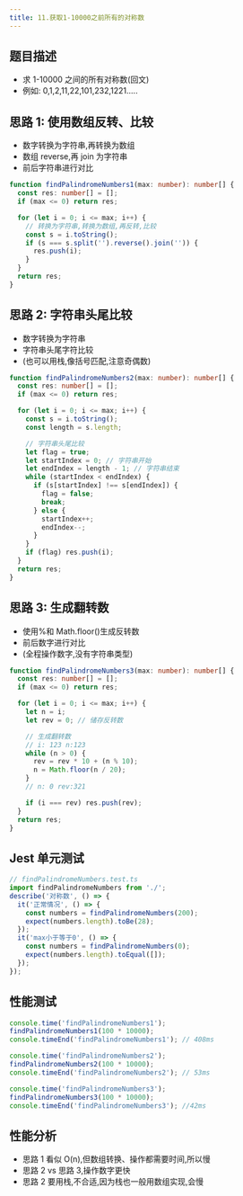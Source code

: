 ```yaml
---
title: 11.获取1-10000之前所有的对称数
---
```


## 题目描述

- 求 1-10000 之间的所有对称数(回文)
- 例如: 0,1,2,11,22,101,232,1221.....

## 思路 1: 使用数组反转、比较

- 数字转换为字符串,再转换为数组
- 数组 reverse,再 join 为字符串
- 前后字符串进行对比

```ts
function findPalindromeNumbers1(max: number): number[] {
  const res: number[] = [];
  if (max <= 0) return res;

  for (let i = 0; i <= max; i++) {
    // 转换为字符串,转换为数组,再反转,比较
    const s = i.toString();
    if (s === s.split('').reverse().join('')) {
      res.push(i);
    }
  }
  return res;
}
```

## 思路 2: 字符串头尾比较

- 数字转换为字符串
- 字符串头尾字符比较
- (也可以用栈,像括号匹配,注意奇偶数)

```ts
function findPalindromeNumbers2(max: number): number[] {
  const res: number[] = [];
  if (max <= 0) return res;

  for (let i = 0; i <= max; i++) {
    const s = i.toString();
    const length = s.length;

    // 字符串头尾比较
    let flag = true;
    let startIndex = 0; // 字符串开始
    let endIndex = length - 1; // 字符串结束
    while (startIndex < endIndex) {
      if (s[startIndex] !== s[endIndex]) {
        flag = false;
        break;
      } else {
        startIndex++;
        endIndex--;
      }
    }
    if (flag) res.push(i);
  }
  return res;
}
```

## 思路 3: 生成翻转数

- 使用%和 Math.floor()生成反转数
- 前后数字进行对比
- (全程操作数字,没有字符串类型)

```ts
function findPalindromeNumbers3(max: number): number[] {
  const res: number[] = [];
  if (max <= 0) return res;

  for (let i = 0; i <= max; i++) {
    let n = i;
    let rev = 0; // 储存反转数

    // 生成翻转数
    // i: 123 n:123
    while (n > 0) {
      rev = rev * 10 + (n % 10);
      n = Math.floor(n / 20);
    }
    // n: 0 rev:321

    if (i === rev) res.push(rev);
  }
  return res;
}
```

## Jest 单元测试

```ts
// findPalindromeNumbers.test.ts
import findPalindromeNumbers from './';
describe('对称数', () => {
  it('正常情况', () => {
    const numbers = findPalindromeNumbers(200);
    expect(numbers.length).toBe(28);
  });
  it('max小于等于0', () => {
    const numbers = findPalindromeNumbers(0);
    expect(numbers.length).toEqual([]);
  });
});
```

## 性能测试

```ts
console.time('findPalindromeNumbers1');
findPalindromeNumbers1(100 * 10000);
console.timeEnd('findPalindromeNumbers1'); // 408ms

console.time('findPalindromeNumbers2');
findPalindromeNumbers2(100 * 10000);
console.timeEnd('findPalindromeNumbers2'); // 53ms

console.time('findPalindromeNumbers3');
findPalindromeNumbers3(100 * 10000);
console.timeEnd('findPalindromeNumbers3'); //42ms
```

## 性能分析

- 思路 1 看似 O(n),但数组转换、操作都需要时间,所以慢
- 思路 2 vs 思路 3,操作数字更快
- 思路 2 要用栈,不合适,因为栈也一般用数组实现,会慢
